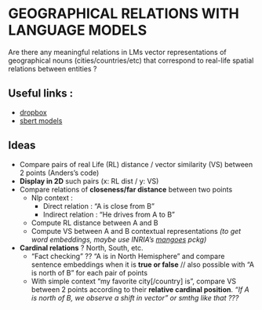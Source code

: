 # GEOGRAPHICAL RELATIONS WITH LANGUAGE MODELS

Are there any meaningful relations in LMs vector representations of geographical nouns (cities/countries/etc) that correspond to real-life spatial relations between entities ? 

## Useful links :
* [dropbox](https://www.dropbox.com/s/mqux75f5cu0ndav/bert2maps.zip)
* [sbert models](https://www.sbert.net/docs/pretrained_models.html)
 

## Ideas
* Compare pairs of real Life (RL) distance / vector similarity (VS) between 2 points (Anders’s code)
* **Display in 2D** such pairs (x: RL dist / y: VS)
* Compare relations of **closeness/far distance** between two points
    - Nlp context : 
      - Direct relation : “A is close from B”
      - Indirect relation : “He drives from A to B” 
    - Compute RL distance between A and B
    - Compute VS between A and B contextual representations
          *(to get word embeddings, maybe use INRIA’s [mangoes](https://gitlab.inria.fr/magnet/mangoes/-/tree/master/) pckg)*
* **Cardinal relations** ? North, South, etc.  
  - “Fact checking” ?? “A is in North Hemisphere” and compare sentence embeddings when it is **true or false** // also possible with “A is north of B” for each pair of points
  - With simple context “my favorite city[/country] is”, compare VS between 2 points according to their **relative cardinal position**.
      *“If A is north of B, we observe a shift in vector” or smthg like that ???*
